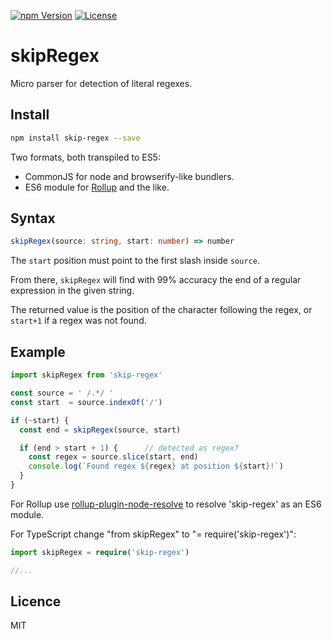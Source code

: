 [![npm Version][npm-image]][npm-url]
[![License][license-image]][license-url]

# skipRegex

Micro parser for detection of literal regexes.

## Install

```bash
npm install skip-regex --save
```

Two formats, both transpiled to ES5:

* CommonJS for node and browserify-like bundlers.
* ES6 module for [Rollup](https://github.com/rollup/rollup) and the like.

## Syntax

```ts
skipRegex(source: string, start: number) => number
```

The `start` position must point to the first slash inside `source`.

From there, `skipRegex` will find with 99% accuracy the end of a regular expression in the given string.

The returned value is the position of the character following the regex, or `start+1` if a regex was not found.

## Example

```js
import skipRegex from 'skip-regex'

const source = ' /.*/ '
const start  = source.indexOf('/')

if (~start) {
  const end = skipRegex(source, start)

  if (end > start + 1) {      // detected as regex?
    const regex = source.slice(start, end)
    console.log(`Found regex ${regex} at position ${start}!`)
  }
}
```

For Rollup use [rollup-plugin-node-resolve](https://github.com/rollup/rollup-plugin-node-resolve) to resolve 'skip-regex' as an ES6 module.

For TypeScript change "from skipRegex" to "= require('skip-regex')":

```ts
import skipRegex = require('skip-regex')

//...
```

## Licence

MIT

[npm-image]:      https://img.shields.io/npm/v/skip-regex.svg
[npm-url]:        https://www.npmjs.com/package/skip-regex
[license-image]:  https://img.shields.io/npm/l/express.svg
[license-url]:    https://github.com/aMarCruz/skip-regex/blob/master/LICENSE
